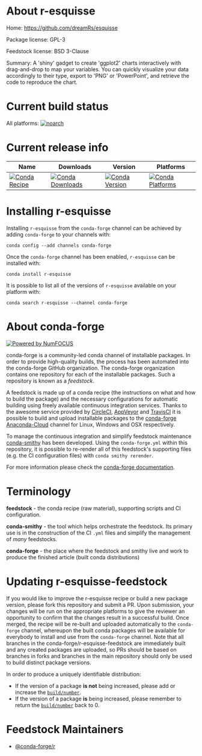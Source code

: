 <!--
# -*- mode: jinja -*-
-->

About r-esquisse
================

Home: https://github.com/dreamRs/esquisse

Package license: GPL-3

Feedstock license: BSD 3-Clause

Summary: A 'shiny' gadget to create 'ggplot2' charts interactively with drag-and-drop to map your variables. You can quickly visualize your data accordingly to their type, export to 'PNG' or 'PowerPoint', and retrieve the code to reproduce the chart.



Current build status
====================

All platforms:
[![noarch](https://img.shields.io/circleci/project/github/conda-forge/r-esquisse-feedstock/master.svg?label=noarch)](https://circleci.com/gh/conda-forge/r-esquisse-feedstock)

Current release info
====================

| Name | Downloads | Version | Platforms |
| --- | --- | --- | --- |
| [![Conda Recipe](https://img.shields.io/badge/recipe-r--esquisse-green.svg)](https://anaconda.org/conda-forge/r-esquisse) | [![Conda Downloads](https://img.shields.io/conda/dn/conda-forge/r-esquisse.svg)](https://anaconda.org/conda-forge/r-esquisse) | [![Conda Version](https://img.shields.io/conda/vn/conda-forge/r-esquisse.svg)](https://anaconda.org/conda-forge/r-esquisse) | [![Conda Platforms](https://img.shields.io/conda/pn/conda-forge/r-esquisse.svg)](https://anaconda.org/conda-forge/r-esquisse) |

Installing r-esquisse
=====================

Installing `r-esquisse` from the `conda-forge` channel can be achieved by adding `conda-forge` to your channels with:

```
conda config --add channels conda-forge
```

Once the `conda-forge` channel has been enabled, `r-esquisse` can be installed with:

```
conda install r-esquisse
```

It is possible to list all of the versions of `r-esquisse` available on your platform with:

```
conda search r-esquisse --channel conda-forge
```


About conda-forge
=================

[![Powered by NumFOCUS](https://img.shields.io/badge/powered%20by-NumFOCUS-orange.svg?style=flat&colorA=E1523D&colorB=007D8A)](http://numfocus.org)

conda-forge is a community-led conda channel of installable packages.
In order to provide high-quality builds, the process has been automated into the
conda-forge GitHub organization. The conda-forge organization contains one repository
for each of the installable packages. Such a repository is known as a *feedstock*.

A feedstock is made up of a conda recipe (the instructions on what and how to build
the package) and the necessary configurations for automatic building using freely
available continuous integration services. Thanks to the awesome service provided by
[CircleCI](https://circleci.com/), [AppVeyor](https://www.appveyor.com/)
and [TravisCI](https://travis-ci.org/) it is possible to build and upload installable
packages to the [conda-forge](https://anaconda.org/conda-forge)
[Anaconda-Cloud](https://anaconda.org/) channel for Linux, Windows and OSX respectively.

To manage the continuous integration and simplify feedstock maintenance
[conda-smithy](https://github.com/conda-forge/conda-smithy) has been developed.
Using the ``conda-forge.yml`` within this repository, it is possible to re-render all of
this feedstock's supporting files (e.g. the CI configuration files) with ``conda smithy rerender``.

For more information please check the [conda-forge documentation](https://conda-forge.org/docs/).

Terminology
===========

**feedstock** - the conda recipe (raw material), supporting scripts and CI configuration.

**conda-smithy** - the tool which helps orchestrate the feedstock.
                   Its primary use is in the construction of the CI ``.yml`` files
                   and simplify the management of *many* feedstocks.

**conda-forge** - the place where the feedstock and smithy live and work to
                  produce the finished article (built conda distributions)


Updating r-esquisse-feedstock
=============================

If you would like to improve the r-esquisse recipe or build a new
package version, please fork this repository and submit a PR. Upon submission,
your changes will be run on the appropriate platforms to give the reviewer an
opportunity to confirm that the changes result in a successful build. Once
merged, the recipe will be re-built and uploaded automatically to the
`conda-forge` channel, whereupon the built conda packages will be available for
everybody to install and use from the `conda-forge` channel.
Note that all branches in the conda-forge/r-esquisse-feedstock are
immediately built and any created packages are uploaded, so PRs should be based
on branches in forks and branches in the main repository should only be used to
build distinct package versions.

In order to produce a uniquely identifiable distribution:
 * If the version of a package **is not** being increased, please add or increase
   the [``build/number``](https://conda.io/docs/user-guide/tasks/build-packages/define-metadata.html#build-number-and-string).
 * If the version of a package **is** being increased, please remember to return
   the [``build/number``](https://conda.io/docs/user-guide/tasks/build-packages/define-metadata.html#build-number-and-string)
   back to 0.

Feedstock Maintainers
=====================

* [@conda-forge/r](https://github.com/conda-forge/r/)

